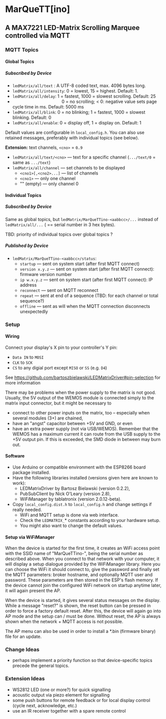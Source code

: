 # MarQueTT[ino]

## A MAX7221 LED-Matrix Scrolling Marquee controlled via MQTT

### MQTT Topics

#### Global Topics

##### Subscribed by Device

- `ledMatrix/all/text`  : A UTF-8 coded text, max. 4096 bytes long.
- `ledMatrix/all/intensity`: 0 = lowest, 15 = highest. Default: 1.
- `ledMatrix/all/delay`: 1 = fastest, 1000 = slowest scrolling. Default: 25 
-  &nbsp; &nbsp; &nbsp; &nbsp; &nbsp; &nbsp; &nbsp; &nbsp; &nbsp; &nbsp; &nbsp; &nbsp; &nbsp; &nbsp; &nbsp; &nbsp; &nbsp; &nbsp; &nbsp; &nbsp; 0 = no scrolling; < 0: negative value sets page cycle time in ms. Default: 5000 ms
- `ledMatrix/all/blink`: 0 = no blinking; 1 = fastest, 1000 = slowest blinking. Default: 0
- `ledMatrix/all/enable`: 0 = display off, 1 = display on. Default: 1

Default values are configurable in `local_config.h`. You can also use retained messages, preferably with individual topics (see below).

**Extension:** text channels, `<cno>` = `0`..`9`

- `ledMatrix/all/text/<cno>`    — text for a specific channel (`.../text/0` = same as `.../text`)
- `ledMatrix/all/channel`       — set channels to be displayed
  - `<cno1>[,<cno2>...]`    — list of channels
  - `<cno1>`                — only one channel
  - "" (empty)              — only channel 0


#### Individual Topics

##### Subscribed by Device

Same as global topics, but `ledMatrix/MarQueTTino-<aabbcc>/...` instead of `ledMatrix/all/...` (<aabbcc> == serial number in 3 hex bytes).

TBD: priority of individual topics over global topics ?

##### Published by Device

- `ledMatrix/MarQueTTino-<aabbcc>/status`:
  - `startup`       — sent on system start (after first MQTT connect)
  - `version x.y.z` — sent on system start (after first MQTT connect): firmware version number
  - `ip w.x.y.z`    — sent on system start (after first MQTT connect): IP address
  - `reconnect`     — sent on MQTT reconnect
  - `repeat`        — sent at end of a sequence (TBD: for each channel or total sequence?)
  - `offline`       — sent as will when the MQTT connection disconnects unexpectedly

### Setup

#### Wiring

Connect your display's X pin to your controller's Y pin:

- `Data IN` to `MOSI`
- `CLK` to `SCK`
- `CS` to any digial port except `MISO` or `SS` (e.g. `D4`) 

See https://github.com/bartoszbielawski/LEDMatrixDriver#pin-selection for more information

There may be problems when the power supply to the matrix is not good. Usually, the 5V output of the WEMOS module is connected simply to the matrix input connector, but it might be necessary to
- connect to other power inputs on the matrix, too – especially when several modules (3+) are chained,
- have an "angst" capacitor between +5V and GND, or even
- have an extra power supply (not via USB/WEMOS). Remember that the WEMOS has a maximum current it can route from the USB supply to the +5V output pin. If this is exceeded, the SMD diode in between may burn out.

#### Software

- Use Arduino or compatible environment with the ESP8266 board package installed.
- Have the following libraries installed (versions given here are known to work):
    - LEDMatrixDriver by Bartosz Bielawski (version 0.2.2),
    - PubSubClient by Nick O'Leary (version 2.8),
    - WiFiManager by tablatronix (version 2.0.12-beta).
- Copy `local_config.dist.h` to `local_config.h` and change settings if really needed.
    - WiFi and MQTT setup is done via web interface. 
    - Check the `LEDMATRIX_`* constants according to your hardware setup.
    - You might also want to change the default values.

#### Setup via WiFiManager

When the device is started for the first time, it creates an WiFi access point with the SSID name of "MarQueTTino-<aabbcc>", <aabbcc> being the serial number as described above. When you connect to that network with your computer, it will display a setup dialogue provided by the WiFiManager library. Here you can choose the WiFi it should connect to, give the password and finally set the MQTT parameters: broker hostname, and optionally MQTT user and password. These parameters are then stored in the ESP's flash memory. If the device cannot join the configured WiFi network on startup anytime later, it will again present the AP.

When the device is started, it gives several status messages on the display. While a message "reset?" is shown, the reset button can be pressed in order to force a factory default reset. After this, the device will again go into AP mode and the setup can / must be done. Without reset, the AP is always shown when the network + MQTT access is not possible.

The AP menu can also be used in order to install a *.bin (firmware binary) file for an update.

### Change Ideas

- perhaps implement a priority function so that device-specific topics precede the general topics.

### Extension Ideas

- WS2812 LED (one or more?) for quick signalling
- acoustic output via piezo element for signalling
- some push buttons for remote feedback or for local display control (cycle next, acknowledge, etc.)
- use an IR receiver together with a spare remote control

